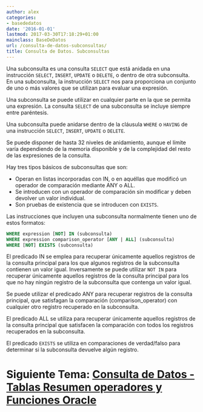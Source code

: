 ```yaml
---
author: alex
categories:
- basededatos
date: '2016-01-01'
lastmod: 2017-03-30T17:18:29+01:00
mainclass: BaseDeDatos
url: /consulta-de-datos-subconsultas/
title: Consulta de Datos. Subconsultas
---
```


Una subconsulta es una consulta `SELECT` que está anidada en una instrucción `SELECT`, `INSERT`, `UPDATE` o `DELETE`, o dentro de otra subconsulta. En una subconsulta, la instrucción `SELECT` nos para proporciona un conjunto de uno o más valores que se utilizan para evaluar una expresión.

Una subconsulta se puede utilizar en cualquier parte en la que se permita una expresión. La consulta `SELECT` de una subconsulta se incluye siempre entre paréntesis.

Una subconsulta puede anidarse dentro de la cláusula `WHERE` o `HAVING` de una instrucción `SELECT`, `INSERT`, `UPDATE` o `DELETE`.

<!--more--><!--ad-->

Se puede disponer de hasta 32 niveles de anidamiento, aunque el límite varía dependiendo de la memoria disponible y de la complejidad del resto de las expresiones de la consulta.

Hay tres tipos básicos de subconsultas que son:

* Operan en listas incorporadas con IN, o en aquéllas que modificó un operador de comparación mediante ANY o ALL.
* Se introducen con un operador de comparación sin modificar y deben devolver un valor individual.
* Son pruebas de existencia que se introducen con `EXISTS`.

Las instrucciones que incluyen una subconsulta normalmente tienen uno de estos formatos:

```sql
WHERE expression [NOT] IN (subconsulta)
WHERE expression comparison_operator [ANY | ALL] (subconsulta)
WHERE [NOT] EXISTS (subconsulta)
```

El predicado IN se emplea para recuperar únicamente aquellos registros de la consulta principal para los que algunos registros de la subconsulta contienen un valor igual. Inversamente se puede utilizar `NOT IN` para recuperar únicamente aquellos registros de la consulta principal para los que no hay ningún registro de la subconsulta que contenga un valor igual.

Se puede utilizar el predicado ANY para recuperar registros de la consulta principal, que satisfagan la comparación (comparison_operator) con cualquier otro registro recuperado en la subconsulta.

El predicado ALL se utiliza para recuperar únicamente aquellos registros de la consulta principal que satisfacen la comparación con todos los registros recuperados en la subconsulta.

El predicado `EXISTS` se utiliza en comparaciones de verdad/falso para determinar si la subconsulta devuelve algún registro.

# Siguiente Tema: [Consulta de Datos - Tablas Resumen operadores y Funciones Oracle][1]

 [1]: https://elbauldelprogramador.com/consulta-de-datos-tablas-resumen/
